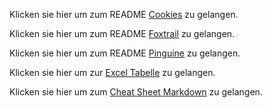 Klicken sie hier um zum README [Cookies](https://github.com/Michael-Friedlos/m231-portfolio/blob/main/m231-portfolio-main/README%20Cookies.md) zu gelangen.

Klicken sie hier um zum README [Foxtrail](https://github.com/Michael-Friedlos/m231-portfolio/blob/main/m231-portfolio-main/README%20Foxtrail.md) zu gelangen.

Klicken sie hier um zum README [Pinguine](https://github.com/Michael-Friedlos/m231-portfolio/tree/main/m231-portfolio-main/Pinguine) zu gelangen.

Klicken sie hier um zur [Excel Tabelle](https://github.com/Michael-Friedlos/m231-portfolio/blob/main/m231-portfolio-main/Excel%20Tabelle%20als%20Bild.png) zu gelangen.

Klicken sie hier um zum [Cheat Sheet Markdown](https://www.markdownguide.org/cheat-sheet/) zu gelangen.
